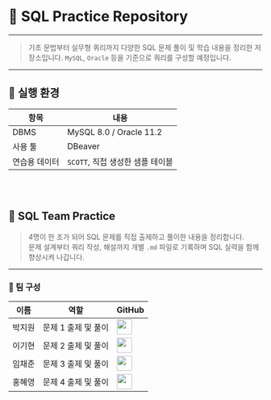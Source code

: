 # 📘 SQL Practice Repository

---
> 기초 문법부터 실무형 쿼리까지 다양한 SQL 문제 풀이 및 학습 내용을 정리한 저장소입니다.
> `MySQL`, `Oracle` 등을 기준으로 쿼리를 구성할 예정입니다.

---
## 🧪 실행 환경

| 항목 | 내용 |
|------|------|
| DBMS | MySQL 8.0 / Oracle 11.2 |
| 사용 툴 | DBeaver |
| 연습용 데이터 | `SCOTT`, 직접 생성한 샘플 테이블 |


<br>
<br>

## 🐘 SQL Team Practice

> 4명이 한 조가 되어 SQL 문제를 직접 출제하고 풀이한 내용을 정리합니다.  
> 문제 설계부터 쿼리 작성, 해설까지 개별 `.md` 파일로 기록하며 SQL 실력을 함께 향상시켜 나갑니다.
---

### 👥 팀 구성

| 이름 | 역할 | GitHub |
|------|------|--------|
| 박지원 | 문제 1 출제 및 풀이 | <img src="https://github.com/bbo9866.png" width="30"/> |
| 이기현 | 문제 2 출제 및 풀이 | <img src="https://github.com/GIHYUN-LEE.png" width="30"/> |
| 임채준 | 문제 3 출제 및 풀이 | <img src="https://github.com/dlacowns21.png" width="30"/> |
| 홍혜영 | 문제 4 출제 및 풀이 | <img src="https://github.com/hyewon8245.png" width="30"/> |
